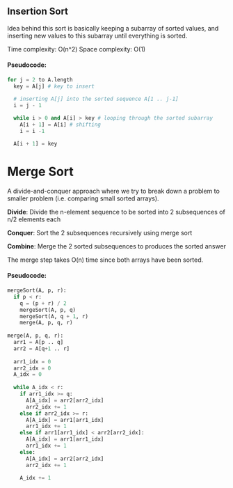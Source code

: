 ## Insertion Sort
Idea behind this sort is basically keeping a subarray of sorted values, and inserting new values to this subarray until everything is sorted.

Time complexity: O(n^2)
Space complexity: O(1)

#### Pseudocode:
```python
for j = 2 to A.length
  key = A[j] # key to insert

  # inserting A[j] into the sorted sequence A[1 .. j-1]
  i = j - 1
  
  while i > 0 and A[i] > key # looping through the sorted subarray
    A[i + 1] = A[i] # shifting
    i = i -1

  A[i + 1] = key
```

# Merge Sort
A divide-and-conquer approach where we try to break down a problem to smaller problem (i.e. comparing small sorted arrays).

**Divide**: Divide the n-element sequence to be sorted into 2 subsequences of n/2 elements each

**Conquer**: Sort the 2 subsequences recursively using merge sort

**Combine**: Merge the 2 sorted subsequences to produces the sorted answer

The merge step takes O(n) time since both arrays have been sorted. 

#### Pseudocode:
```python
mergeSort(A, p, r):
  if p < r:
    q = (p + r) / 2
    mergeSort(A, p, q)
    mergeSort(A, q + 1, r)
    merge(A, p, q, r)
    
merge(A, p, q, r):
  arr1 = A[p .. q]
  arr2 = A[q+1 .. r]
  
  arr1_idx = 0
  arr2_idx = 0
  A_idx = 0
  
  while A_idx < r:
    if arr1_idx >= q:
      A[A_idx] = arr2[arr2_idx]
      arr2_idx += 1
    else if arr2_idx >= r:
      A[A_idx] = arr1[arr1_idx]
      arr1_idx += 1
    else if arr1[arr1_idx] < arr2[arr2_idx]:
      A[A_idx] = arr1[arr1_idx]
      arr1_idx += 1
    else:
      A[A_idx] = arr2[arr2_idx]
      arr2_idx += 1

    A_idx += 1
```
